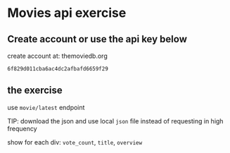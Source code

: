 # Movies api exercise

## Create account or use the api key below
create account at: themoviedb.org

`6f829d011cba6ac4dc2afbafd6659f29`

## the exercise
use `movie/latest` endpoint

TIP: download the json and use local `json` file instead of requesting in high frequency

show for each div: `vote_count`, `title`, `overview`
